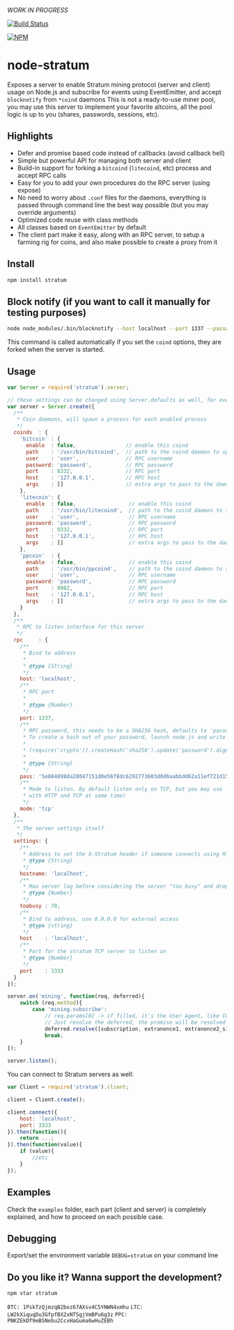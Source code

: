 _WORK IN PROGRESS_

[![Build Status](https://travis-ci.org/pocesar/node-stratum.png?branch=master)](https://travis-ci.org/pocesar/node-stratum)

[![NPM](https://nodei.co/npm/stratum.png?downloads=true)](https://nodei.co/npm/stratum/)

node-stratum
============

Exposes a server to enable Stratum mining protocol (server and client) usage on Node.js and subscribe for events using EventEmitter, and accept `blocknotify` from `*coind` daemons
This is not a ready-to-use miner pool, you may use this server to implement your favorite altcoins, all the pool logic is up to you (shares, passwords, sessions, etc).

## Highlights

* Defer and promise based code instead of callbacks (avoid callback hell)
* Simple but powerful API for managing both server and client
* Build-in support for forking a `bitcoind` (`litecoind`, etc) process and accept RPC calls
* Easy for you to add your own procedures do the RPC server (using expose)
* No need to worry about `.conf` files for the daemons, everything is passed through command line the best way possible (but you may override arguments)
* Optimized code reuse with class methods
* All classes based on `EventEmitter` by default
* The client part make it easy, along with an RPC server, to setup a farming rig for coins, and also make possible to create a proxy from it

## Install

```bash
npm install stratum
```

## Block notify (if you want to call it manually for testing purposes)

```bash
node node_modules/.bin/blocknotify --host localhost --port 1337 --password willbebase64encoded --hash abcdef...
```

This command is called automatically if you set the `coind` options, they are forked when the server is started.

## Usage

```js
var Server = require('stratum').server;

// these settings can be changed using Server.defaults as well, for every new server up
var server = Server.create({
  /**
   * Coin daemons, will spawn a process for each enabled process
   */
  coinds  : {
    'bitcoin' : {
      enable  : false,                // enable this coind
      path    : '/usr/bin/bitcoind',  // path to the coind daemon to spawn
      user    : 'user',               // RPC username
      password: 'password',           // RPC password
      port    : 8332,                 // RPC port
      host    : '127.0.0.1',          // RPC host
      args    : []                    // extra args to pass to the daemon
    },
    'litecoin': {
      enable  : false,                 // enable this coind
      path    : '/usr/bin/litecoind',  // path to the coind daemon to spawn
      user    : 'user',                // RPC username
      password: 'password',            // RPC password
      port    : 9332,                  // RPC port
      host    : '127.0.0.1',           // RPC host
      args    : []                     // extra args to pass to the daemon
    },
    'ppcoin'  : {
      enable  : false,                 // enable this coind
      path    : '/usr/bin/ppcoind',    // path to the coind daemon to spawn
      user    : 'user',                // RPC username
      password: 'password',            // RPC password
      port    : 9902,                  // RPC port
      host    : '127.0.0.1',           // RPC host
      args    : []                     // extra args to pass to the daemon
    }
  },
  /**
   * RPC to listen interface for this server
   */
  rpc     : {
    /**
     * Bind to address
     *
     * @type {String}
     */
    host: 'localhost',
    /**
     * RPC port
     *
     * @type {Number}
     */
    port: 1337,
    /**
     * RPC password, this needs to be a SHA256 hash, defaults to 'password'
     * To create a hash out of your password, launch node.js and write
     *
     * (require('crypto')).createHash('sha256').update('password').digest('hex');
     *
     * @type {String}
     */
    pass: '5e884898da28047151d0e56f8dc6292773603d0d6aabbdd62a11ef721d1542d8',
    /**
     * Mode to listen. By default listen only on TCP, but you may use 'http' or 'both' (deal
     * with HTTP and TCP at same time)
     */
    mode: 'tcp'
  },
  /**
   * The server settings itself
   */
  settings: {
    /**
     * Address to set the X-Stratum header if someone connects using HTTP
     * @type {String}
     */
    hostname: 'localhost',
    /**
     * Max server lag before considering the server "too busy" and drop new connections
     * @type {Number}
     */
    toobusy : 70,
    /**
     * Bind to address, use 0.0.0.0 for external access
     * @type {string}
     */
    host    : 'localhost',
    /**
     * Port for the stratum TCP server to listen on
     * @type {Number}
     */
    port    : 3333
  }
});

server.on('mining', function(req, deferred){
    switch (req.method){
        case 'mining.subscribe':
            // req.params[0] -> if filled, it's the User Agent, like CGMiner/CPUMiner sends
            // Just resolve the deferred, the promise will be resolved and the data sent to the connected client
            deferred.resolve([subscription, extranonce1, extranonce2_size]);
            break;
    }
});

server.listen();
```

You can connect to Stratum servers as well:

```js
var Client = require('stratum').client;

client = Client.create();

client.connect({
    host: 'localhost',
    port: 3333
}).then(function(){
    return ...;
}).then(function(value){
    if (value){
        //etc
    }
});

```

## Examples

Check the `examples` folder, each part (client and server) is completely explained, and how to proceed on each possible case.

## Debugging

Export/set the environment variable `DEBUG=stratum` on your command line

## Do you like it? Wanna support the development?

```bash
npm star stratum
```

`BTC: 1PskTzQjmzqB2boz67AXsv4C5YNWN4xmhu` `LTC: LW2kXiquqDu3GfpfBX2xNTSgjVmBPu6g3z` `PPC: PNKZEkDf9eBSNebu2CcxHaGuma6wHuZEBh`
